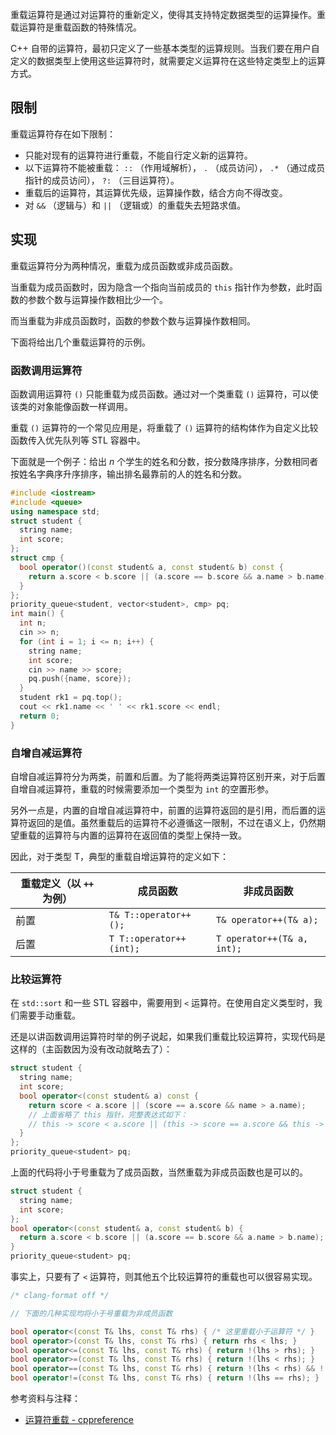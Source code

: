 重载运算符是通过对运算符的重新定义，使得其支持特定数据类型的运算操作。重载运算符是重载函数的特殊情况。

C++ 自带的运算符，最初只定义了一些基本类型的运算规则。当我们要在用户自定义的数据类型上使用这些运算符时，就需要定义运算符在这些特定类型上的运算方式。

## 限制

重载运算符存在如下限制：

- 只能对现有的运算符进行重载，不能自行定义新的运算符。
- 以下运算符不能被重载： `::` （作用域解析）， `.` （成员访问）， `.*` （通过成员指针的成员访问）， `?:` （三目运算符）。
- 重载后的运算符，其运算优先级，运算操作数，结合方向不得改变。
- 对 `&&` （逻辑与）和 `||` （逻辑或）的重载失去短路求值。

## 实现

重载运算符分为两种情况，重载为成员函数或非成员函数。

当重载为成员函数时，因为隐含一个指向当前成员的 `this` 指针作为参数，此时函数的参数个数与运算操作数相比少一个。

而当重载为非成员函数时，函数的参数个数与运算操作数相同。

下面将给出几个重载运算符的示例。

### 函数调用运算符<span id="function"></span>

函数调用运算符 `()` 只能重载为成员函数。通过对一个类重载 `()` 运算符，可以使该类的对象能像函数一样调用。

重载 `()` 运算符的一个常见应用是，将重载了 `()` 运算符的结构体作为自定义比较函数传入优先队列等 STL 容器中。

下面就是一个例子：给出 $n$ 个学生的姓名和分数，按分数降序排序，分数相同者按姓名字典序升序排序，输出排名最靠前的人的姓名和分数。

```cpp
#include <iostream>
#include <queue>
using namespace std;
struct student {
  string name;
  int score;
};
struct cmp {
  bool operator()(const student& a, const student& b) const {
    return a.score < b.score || (a.score == b.score && a.name > b.name);
  }
};
priority_queue<student, vector<student>, cmp> pq;
int main() {
  int n;
  cin >> n;
  for (int i = 1; i <= n; i++) {
    string name;
    int score;
    cin >> name >> score;
    pq.push({name, score});
  }
  student rk1 = pq.top();
  cout << rk1.name << ' ' << rk1.score << endl;
  return 0;
}
```

### 自增自减运算符<span id="incdec"></span>

自增自减运算符分为两类，前置和后置。为了能将两类运算符区别开来，对于后置自增自减运算符，重载的时候需要添加一个类型为 `int` 的空置形参。

另外一点是，内置的自增自减运算符中，前置的运算符返回的是引用，而后置的运算符返回的是值。虽然重载后的运算符不必遵循这一限制，不过在语义上，仍然期望重载的运算符与内置的运算符在返回值的类型上保持一致。

因此，对于类型 T，典型的重载自增运算符的定义如下：

| 重载定义（以 `++` 为例） | 成员函数                      | 非成员函数                        |
| --------------- | ------------------------- | ---------------------------- |
| 前置              |  `T& T::operator++();`    |  `T& operator++(T& a);`      |
| 后置              |  `T T::operator++(int);`  |  `T operator++(T& a, int);`  |

### 比较运算符<span id="compare"></span>

在 `std::sort` 和一些 STL 容器中，需要用到 `<` 运算符。在使用自定义类型时，我们需要手动重载。

还是以讲函数调用运算符时举的例子说起，如果我们重载比较运算符，实现代码是这样的（主函数因为没有改动就略去了）：

```cpp
struct student {
  string name;
  int score;
  bool operator<(const student& a) const {
    return score < a.score || (score == a.score && name > a.name);
    // 上面省略了 this 指针，完整表达式如下：
    // this -> score < a.score || (this -> score == a.score && this -> name > a.name);
  }
};
priority_queue<student> pq;
```

上面的代码将小于号重载为了成员函数，当然重载为非成员函数也是可以的。

```cpp
struct student {
  string name;
  int score;
};
bool operator<(const student& a, const student& b) {
  return a.score < b.score || (a.score == b.score && a.name > b.name);
}
priority_queue<student> pq;
```

事实上，只要有了 `<` 运算符，则其他五个比较运算符的重载也可以很容易实现。

```cpp
/* clang-format off */

// 下面的几种实现均将小于号重载为非成员函数

bool operator<(const T& lhs, const T& rhs) { /* 这里重载小于运算符 */ }
bool operator>(const T& lhs, const T& rhs) { return rhs < lhs; }
bool operator<=(const T& lhs, const T& rhs) { return !(lhs > rhs); }
bool operator>=(const T& lhs, const T& rhs) { return !(lhs < rhs); }
bool operator==(const T& lhs, const T& rhs) { return !(lhs < rhs) && !(lhs > rhs); }
bool operator!=(const T& lhs, const T& rhs) { return !(lhs == rhs); }
```

参考资料与注释：

-  [运算符重载 - cppreference](https://zh.cppreference.com/w/cpp/language/operators) 
